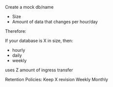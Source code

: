 Create a mock db/name

- Size
- Amount of data that changes per hour/day

Therefore:

If your database is X in size, then:

- hourly
- daily
- weekly

uses Z amount of ingress transfer

Retention Policies:
Keep X revision
Weekly
Monthly
